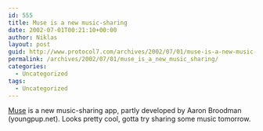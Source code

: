 ```yaml
---
id: 555
title: Muse is a new music-sharing
date: 2002-07-01T00:21:10+00:00
author: Niklas
layout: post
guid: http://www.protocol7.com/archives/2002/07/01/muse-is-a-new-music-sharing/
permalink: /archives/2002/07/01/muse_is_a_new_music_sharing/
categories:
  - Uncategorized
tags:
  - Uncategorized
---
```

<div class='microid-21705068afd867bf11bafec76bfa91d700457084'>
  <p>
    <a href="http://muse.net">Muse</a> is a new music-sharing app, partly developed by Aaron Broodman (youngpup.net). Looks pretty cool, gotta try sharing some music tomorrow.
  </p>
</div>
